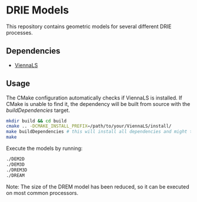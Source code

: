 # DRIE Models

This repository contains geometric models for several different DRIE processes.

## Dependencies

* [ViennaLS](https://github.com/ViennaTools/viennals)

## Usage

The CMake configuration automatically checks if ViennaLS is installed. If CMake is unable to find it, the dependency will be built from source with the _buildDependencies_ target.

```bash
mkdir build && cd build
cmake .. -DCMAKE_INSTALL_PREFIX=/path/to/your/ViennaLS/install/
make buildDependencies # this will install all dependencies and might take a while
make
```

Execute the models by running:

```bash
./DEM2D
./DEM3D
./DREM3D
./DREAM
```

Note: The size of the DREM model has been reduced, so it can be executed on most common processors.

